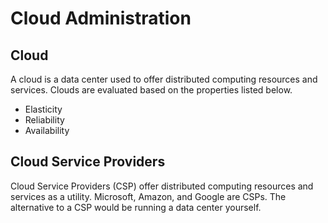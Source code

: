 # Cloud Administration
## Cloud
A cloud is a data center used to offer distributed computing resources and services. Clouds are evaluated based on the properties listed below. 
* Elasticity
* Reliability
* Availability

## Cloud Service Providers
Cloud Service Providers (CSP) offer distributed computing resources and services as a utility. Microsoft, Amazon, and Google are CSPs. The alternative to a CSP would be running a data center yourself. 

